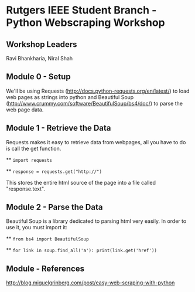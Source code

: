 # Rutgers IEEE Student Branch - Python Webscraping Workshop

## Workshop Leaders

Ravi Bhankharia, Niral Shah

## Module 0 - Setup

We'll be using Requests (http://docs.python-requests.org/en/latest/) to load web pages as strings into python and Beautiful Soup (http://www.crummy.com/software/BeautifulSoup/bs4/doc/) to parse the web page data.

## Module 1 - Retrieve the Data

Requests makes it easy to retrieve data from webpages, all you have to do is call the get function.

** `import requests`

** `response = requests.get("http://")`

This stores the entire html source of the page into a file called "response.text".

## Module 2 - Parse the Data

Beautiful Soup is a library dedicated to parsing html very easily. In order to use it, you must import it:

** `from bs4 import BeautifulSoup`

** `for link in soup.find_all('a'):
    print(link.get('href'))
    `

## Module - References
http://blog.miguelgrinberg.com/post/easy-web-scraping-with-python
